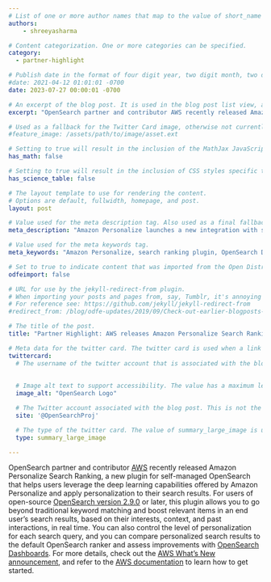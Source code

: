 ```yaml
---
# List of one or more author names that map to the value of short_name in site.community_members. See the content in the _community_members collection for reference.
authors: 
    - shreeyasharma

# Content categorization. One or more categories can be specified. 
category:
  - partner-highlight

# Publish date in the format of four digit year, two digit month, two digit day, hour, minute, second, and timezone offset; e.g., 2021-04-12 01:01:01 -0700
#date: 2021-04-12 01:01:01 -0700
date: 2023-07-27 00:00:01 -0700

# An excerpt of the blog post. It is used in the blog post list view, and in the home page what's new list of N most recent blog posts. It is also used as a fallback value for the twittercard:description field if not explictly defined in the front matter.
excerpt: "OpenSearch partner and contributor AWS recently released Amazon Personalize Search Ranking, a new plugin for self-managed OpenSearch that helps users leverage the deep learning capabilities offered by Amazon Personalize and apply personalization to their search results."

# Used as a fallback for the Twitter Card image, otherwise not currently used. Is only present in content up to June 3, 2021.
#feature_image: /assets/path/to/image/asset.ext

# Setting to true will result in the inclusion of the MathJax JavaScript library for rendering math equations. For reference see: _includes/include-mathjax.html.
has_math: false

# Setting to true will result in the inclusion of CSS styles specific to using borders for the table, for table header cells, and table data cells. scientific data tables. For reference see: _includes/science-table-styles.html.
has_science_table: false

# The layout template to use for rendering the content.
# Options are default, fullwidth, homepage, and post.
layout: post

# Value used for the meta description tag. Also used as a final fallback value for the Twitter Card description field after the excerpt property.
meta_description: "Amazon Personalize launches a new integration with self-managed OpenSearch that enables customers to personalize search results for each user and predict their needs." 

# Value used for the meta keywords tag.
meta_keywords: "Amazon Personalize, search ranking plugin, OpenSearch Dashboards, OpenSearch 2.9.0, personalized search"

# Set to true to indicate content that was imported from the Open Distro For Elasticsearch blog.
odfeimport: false

# URL for use by the jekyll-redirect-from plugin.
# When importing your posts and pages from, say, Tumblr, it's annoying and impractical to create new pages in the proper subdirectories so they, e.g. /post/123456789/my-slug-that-is-often-incompl, redirect to the new post URL.
# For reference see: https://github.com/jekyll/jekyll-redirect-from
#redirect_from: /blog/odfe-updates/2019/09/Check-out-earlier-blogposts-on-Open-Distro-for-Elasticsearch/

# The title of the post.
title: "Partner Highlight: AWS releases Amazon Personalize Search Ranking for self-managed OpenSearch"

# Meta data for the twitter card. The twitter card is used when a link to the blog post is shared on twitter. The twitter card is also used by other social media sites when a link to the blog post is shared on those sites. The twitter card is also used by search engines when a link to the blog post is shared on those sites.
twittercard:
  # The username of the twitter account that is associated with the blog post.This affords the opportunity to not only follow the OpenSearch project, but also individual authors who create content for the OpenSearch blog.
  
  
  # Image alt text to support accessibility. The value has a maximum length of 420 characters and will be truncated by template logic in accordance with twitter's requirements.
  image_alt: "OpenSearch Logo"

  # The Twitter account associated with the blog post. This is not the same as the author, but rather the OpenSearch Project's twitter account. It defaults to @OpenSearchProj if not explicity defined.
  site: '@OpenSearchProj'

  # The type of the twitter card. The value of summary_large_image is used if there is an image defined in the front matter. Otherwise the value of summary is used. However, an explicit type can be defined here for example if a player type is needed for a video.
  type: summary_large_image

---
```


OpenSearch partner and contributor [AWS](https://docs.aws.amazon.com/opensearch-service/latest/developerguide/gsg.html) recently released Amazon Personalize Search Ranking, a new plugin for self-managed OpenSearch that helps users leverage the deep learning capabilities offered by Amazon Personalize and apply personalization to their search results. For users of open-source [OpenSearch version 2.9.0](https://opensearch.org/blog/introducing-opensearch-2.9.0/) or later, this plugin allows you to go beyond traditional keyword matching and boost relevant items in an end user’s search results, based on their interests, context, and past interactions, in real time. You can also control the level of personalization for each search query, and you can compare personalized search results to the default OpenSearch ranker and assess improvements with [OpenSearch Dashboards](https://opensearch.org/docs/latest/dashboards/index/). For more details, check out the [AWS What’s New announcement](https://aws.amazon.com/about-aws/whats-new/2023/07/personalize-search-results-amazon-personalize-opensearch-integration/), and refer to the [AWS documentation](https://docs.aws.amazon.com/personalize/latest/dg/personalize-opensearch.html) to learn how to get started.
